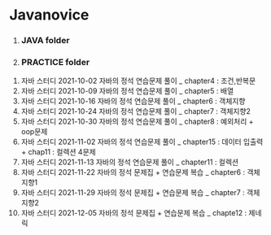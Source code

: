 # Javanovice



1) ### JAVA folder 
2) ### PRACTICE folder
1. 자바 스터디 2021-10-02 자바의 정석 연습문제 풀이 _ chapter4 : 조건,반복문
2. 자바 스터디 2021-10-09 자바의 정석 연습문제 풀이 _ chapter5 : 배열
3. 자바 스터디 2021-10-16 자바의 정석 연습문제 풀이 _ chapter6 : 객체지향
4. 자바 스터디 2021-10-24 자바의 정석 연습문제 풀이 _ chapter7 : 객체지향2
5. 자바 스터디 2021-10-30 자바의 정석 연습문제 풀이 _ chapter8 : 예외처리 + oop문제
6. 자바 스터디 2021-11-02 자바의 정석 연습문제 풀이 _ chapter15 : 데이터 입출력 + chap11 : 컬렉션 4문제
7. 자바 스터디 2021-11-13 자바의 정석 연습문제 풀이 _ chapter11 : 컬렉션
8. 자바 스터디 2021-11-22 자바의 정석 문제집 + 연습문제 복습 _ chapter6 : 객체지향1
9. 자바 스터디 2021-11-29 자바의 정석 문제집 + 연습문제 복습 _ chapter7 : 객체지향2
10. 자바 스터디 2021-12-05 자바의 정석 문제집 + 연습문제 복습 _ chapte12 : 제네릭

